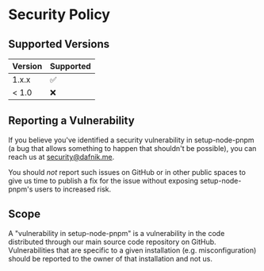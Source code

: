 # Security Policy

## Supported Versions

| Version | Supported          |
| ------- | ------------------ |
| 1.x.x   | :white_check_mark: |
| < 1.0   | :x:                |

## Reporting a Vulnerability

If you believe you've identified a security vulnerability in setup-node-pnpm (a bug that allows something to happen that shouldn't be possible), you can reach us at <security@dafnik.me>.

You should _not_ report such issues on GitHub or in other public spaces to give us time to publish a fix for the issue without exposing setup-node-pnpm's users to increased risk.

## Scope

A "vulnerability in setup-node-pnpm" is a vulnerability in the code distributed through our main source code repository on GitHub. Vulnerabilities that are specific to a given installation (e.g. misconfiguration) should be reported to the owner of that installation and not us.
